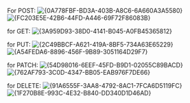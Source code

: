 For POST:
![{0A778FBF-BD3A-403B-A8C6-6A660A3A5580}](https://github.com/user-attachments/assets/eeeaace7-1eb3-468b-89ef-f5724a4437a6)
![{FC203E5E-42B6-44FD-A446-69F72F86083B}](https://github.com/user-attachments/assets/b5e9a462-7bf1-4ce9-81dc-06f9b8af93cc)

for GET:
![{3A959D93-38D0-4141-B045-A0FB45365812}](https://github.com/user-attachments/assets/bdb9930c-c48a-48cb-b000-3e7c49d6047a)

for PUT:
![{2C49BBCF-A621-419A-8BF5-734A63E65229}](https://github.com/user-attachments/assets/7260db64-0605-4bad-b06e-9ea48933f49c)
![{A54FEDA6-8896-456F-9B89-3051164D29F7}](https://github.com/user-attachments/assets/1198d2f4-9a8b-484e-9286-491dc6f59887)

for PATCH:
![{54D98016-6EEF-45FD-B9D1-02055C89BACD}](https://github.com/user-attachments/assets/334af354-9371-4db5-80e3-fd17c521984f)
![{762AF793-3C0D-4347-BB05-EAB976F7DE66}](https://github.com/user-attachments/assets/85ca1d40-b063-4a1f-8728-fc85f8e08bb0)

for DELETE:
![{91A6555F-3AA8-4792-8AC1-7FCA6D5119FC}](https://github.com/user-attachments/assets/5114763e-52be-4430-a14f-1a7223d9869d)
![{1F270B8E-993C-4E32-B840-DD340D1D46AD}](https://github.com/user-attachments/assets/35e04655-2243-40a9-ae4c-71f48b3a8424)
